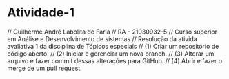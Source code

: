 # Atividade-1
// Guilherme André Labolita de Faria 
// RA - 21030932-5
// Curso superior em Análise e Desenvolvimento de sistemas 
// Resolução da ativida avaliativa 1 da disciplina de Tópicos especiais
// (1) Criar um repositório de código aberto.
// (2) Iniciar e gerenciar um nova branch.
// (3) Alterar um arquivo e fazer commit dessas alterações para GitHub.
// (4) Abrir e fazer o merge de um pull request.
